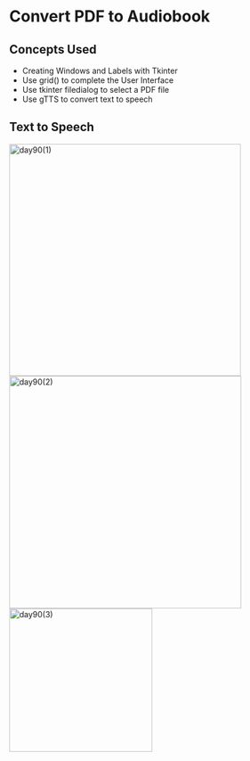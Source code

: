 # Convert PDF to Audiobook
## Concepts Used
- Creating Windows and Labels with Tkinter
- Use grid() to complete the User Interface
- Use tkinter filedialog to select a PDF file
- Use gTTS to convert text to speech
## Text to Speech
<img width="416" alt="day90(1)" src="https://user-images.githubusercontent.com/98851253/171080875-f33d41a7-dec0-4c58-a7bc-7e49bf03c60c.png">
<img width="417" alt="day90(2)" src="https://user-images.githubusercontent.com/98851253/171080877-a3472ab2-cc94-4847-9bf8-085331ea641e.png">
<img width="257" alt="day90(3)" src="https://user-images.githubusercontent.com/98851253/171080873-2f2983d6-0763-4647-ab20-095b3281cc80.png">
